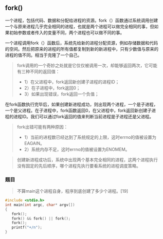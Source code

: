## fork()

 一个进程，包括代码、数据和分配给进程的资源。fork（）函数通过系统调用创建一个与原来进程几乎完全相同的进程，也就是两个进程可以做完全相同的事，但如果初始参数或者传入的变量不同，两个进程也可以做不同的事。

一个进程调用fork（）函数后，系统先给新的进程分配资源，例如存储数据和代码的空间。然后把原来的进程的所有值都复制到新的新进程中，只有少数值与原来的进程的值不同。相当于克隆了一个自己。

>fork调用的一个奇妙之处就是它仅仅被调用一次，却能够返回两次，它可能有三种不同的返回值：
>+ 1）在父进程中，fork返回新创建子进程的进程ID；
>+ 2）在子进程中，fork返回0；
>+ 3）如果出现错误，fork返回一个负值；

在fork函数执行完毕后，如果创建新进程成功，则出现两个进程，一个是子进程，一个是父进程。在子进程中，fork函数返回0，在父进程中，fork返回新创建子进程的进程ID。我们可以通过fork返回的值来判断当前进程是子进程还是父进程。

>fork出错可能有两种原因：
>+ 1）当前的进程数已经达到了系统规定的上限，这时errno的值被设置为EAGAIN。
>+ 2）系统内存不足，这时errno的值被设置为ENOMEM。

>创建新进程成功后，系统中出现两个基本完全相同的进程，这两个进程执行没有固定的先后顺序，哪个进程先执行要看系统的进程调度策略。


### 题目

>不算main这个进程自身，程序到底创建了多少个进程。[19]

```c
#include <stdio.h>  
int main(int argc, char* argv[])  
{  
   fork();  
   fork() && fork() || fork();  
   fork();  
   printf("+/n");  
}  
```


















































#
